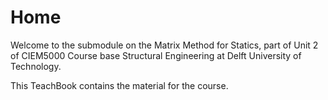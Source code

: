 # Home

Welcome to the submodule on the Matrix Method for Statics, part of Unit 2 of CIEM5000 Course base Structural Engineering at Delft University of Technology.

This TeachBook contains the material for the course.
